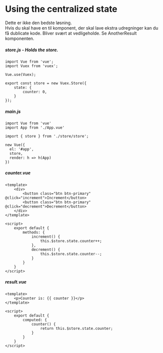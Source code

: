 # Using the centralized state
Dette er ikke den bedste løsning.  
Hvis du skal have en til komponent, der skal lave ekstra udregninger kan du få dublicate kode. Bliver svært at vedligeholde.  Se AnotherResult komponenten.  
##### store.js - Holds the store.  
```
import Vue from 'vue';
import Vuex from 'vuex';

Vue.use(Vuex);

export const store = new Vuex.Store({
    state: {
        counter: 0,
    }
});
```
##### main.js
```
import Vue from 'vue'
import App from './App.vue'

import { store } from './store/store';

new Vue({
  el: '#app',
  store, 
  render: h => h(App)
})
```
##### counter.vue
```
<template>
    <div>
        <button class="btn btn-primary" @click="increment">Increment</button>
        <button class="btn btn-primary" @click="decrement">Decrement</button>
    </div>
</template>

<script>
    export default {
        methods: {
            increment() {
                this.$store.state.counter++;
            },
            decrement() {
                this.$store.state.counter--;
            }
        }
    }
</script>
```
##### result.vue
```
<template>
    <p>Counter is: {{ counter }}</p>
</template>

<script>
    export default {
        computed: {
            counter() {
                return this.$store.state.counter;
            }
        }
    }
</script>
```

